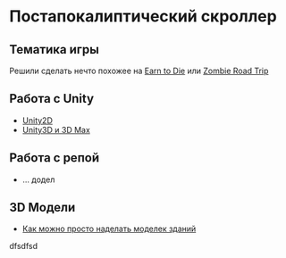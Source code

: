 Постапокалиптический скроллер
=============================




Тематика игры
-------------
Решили сделать нечто похожее на [Earn to Die](https://play.google.com/store/apps/details?id=com.notdoppler.earntodie) или [Zombie Road Trip](https://play.google.com/store/apps/details?id=com.noodlecake.zombieroadtrip)





Работа с Unity
--------------
+ [Unity2D](https://unity3d.com/ru/learn/tutorials/modules/beginner/2d/2d-overview)
+ [Unity3D и 3D Max](http://www.youtube.com/user/4GameFree)



Работа с репой
--------------
+ ... додел



3D Модели
---------
+ [Как можно просто наделать моделек зданий](http://www.youtube.com/watch?v=A8e1zHEgdI8)

dfsdfsd
